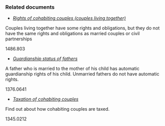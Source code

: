 ###  Related documents

  * [ _Rights of cohabiting couples (couples living together)_ ](/en/birth-family-relationships/cohabiting-couples/rights-of-cohabiting-couples/)

Couples living together have some rights and obligations, but they do not have
the same rights and obligations as married couples or civil partnerships

1486.803

  * [ _Guardianship status of fathers_ ](/en/birth-family-relationships/married-couples/guardianship-status-of-fathers/)

A father who is married to the mother of his child has automatic guardianship
rights of his child. Unmarried fathers do not have automatic rights.

1376.0641

  * [ _Taxation of cohabiting couples_ ](/en/money-and-tax/tax/income-tax/tax-and-cohabiting-couples/)

Find out about how cohabiting couples are taxed.

1345.0212
